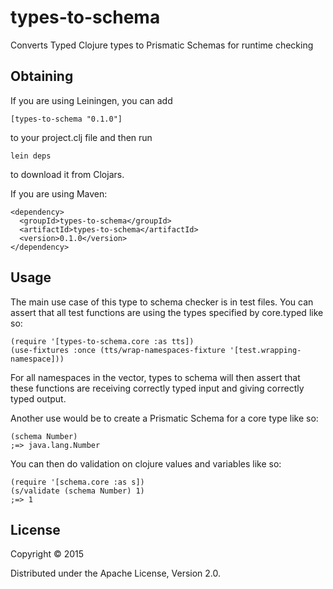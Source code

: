 # types-to-schema

Converts Typed Clojure types to Prismatic Schemas for runtime checking

## Obtaining
If you are using Leiningen, you can add
```
[types-to-schema "0.1.0"]
```
to your project.clj file and then run
```
lein deps
```
to download it from Clojars.

If you are using Maven:
```
<dependency>
  <groupId>types-to-schema</groupId>
  <artifactId>types-to-schema</artifactId>
  <version>0.1.0</version>
</dependency>
```

## Usage

The main use case of this type to schema checker is in test files. You can assert that all test functions are using the types specified by core.typed like so:
```
(require '[types-to-schema.core :as tts])
(use-fixtures :once (tts/wrap-namespaces-fixture '[test.wrapping-namespace]))
```
For all namespaces in the vector, types to schema will then assert that these functions are receiving correctly typed input and giving correctly typed output.

Another use would be to create a Prismatic Schema for a core type like so:
```
(schema Number)
;=> java.lang.Number
```
You can then do validation on clojure values and variables like so:
```
(require '[schema.core :as s])
(s/validate (schema Number) 1)
;=> 1
```
## License

Copyright © 2015 

Distributed under the Apache License, Version 2.0.
